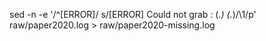 sed -n -e '/^\[ERROR\]/ s/\[ERROR\] Could not grab : \(.*\) (.*)/\1/p' raw/paper2020.log > raw/paper2020-missing.log


